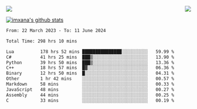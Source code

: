 <p>
  <a href="https://count.getloli.com/"><img src="https://count.getloli.com/get/@xana.readme?theme=moebooru-h"></a>
  <img src="https://weather-icon.journeyad.repl.co/@hangzhou?v=1" align="right">
</p>


<a href="https://github.com/imxana"><img align="center" src="https://github-readme-stats.vercel.app/api?username=imxana&show_icons=true&include_all_commits=true&hide_border=tru&custom_title=imxana%27s%20Github%20Stats" alt="imxana's github stats" /></a> 

<!--START_SECTION:waka-->

```txt
From: 22 March 2023 - To: 11 June 2024

Total Time: 298 hrs 10 mins

Lua          178 hrs 52 mins ███████████████░░░░░░░░░░   59.99 %
C#           41 hrs 25 mins  ███▒░░░░░░░░░░░░░░░░░░░░░   13.90 %
Python       39 hrs 50 mins  ███▒░░░░░░░░░░░░░░░░░░░░░   13.36 %
C++          18 hrs 57 mins  █▓░░░░░░░░░░░░░░░░░░░░░░░   06.36 %
Binary       12 hrs 50 mins  █░░░░░░░░░░░░░░░░░░░░░░░░   04.31 %
Other        1 hr 42 mins    ░░░░░░░░░░░░░░░░░░░░░░░░░   00.57 %
Markdown     58 mins         ░░░░░░░░░░░░░░░░░░░░░░░░░   00.33 %
JavaScript   48 mins         ░░░░░░░░░░░░░░░░░░░░░░░░░   00.27 %
Assembly     44 mins         ░░░░░░░░░░░░░░░░░░░░░░░░░   00.25 %
C            33 mins         ░░░░░░░░░░░░░░░░░░░░░░░░░   00.19 %
```

<!--END_SECTION:waka-->
